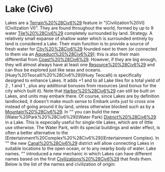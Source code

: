 # Lake (Civ6)

Lakes are a [Terrain%20%28Civ6%29](terrain) feature in "[Civilization%20VI](Civilization VI)". They are found throughout the world, formed by up to 9 water [Tile%20%28Civ6%29](tiles) completely surrounded by land.
Strategy.
A relatively small expanse of shallow water which is surrounded entirely by land is considered a Lake. Their main function is to provide a source of fresh water for [City%20%28Civ6%29](cities) founded next to them (or connected to them via an [Aqueduct%20%28Civ6%29](Aqueduct)); this is also their main differential from [Coast%20%28Civ6%29](Coast). However, if they are big enough, they will almost always have at least one [Resource%20%28Civ6%29](resource) and can thus be explored just like seas and oceans.
[Huey%20Teocalli%20%28Civ6%29](Huey Teocalli) is specifically designed to enhance Lakes. It adds +1 and to all Lake tiles for a total yield of 2 , 1 and 1 , plus any additional bonuses from resources (and bonus for the city which built it).
Note that [Harbor%20%28Civ6%29](Harbors) can still be built on Lakes, and units may embark there. Of course, since Lakes are by definition landlocked, it doesn't make much sense to Embark units just to cross one instead of going around it by land, unless otherwise blocked such as by a [Mountain%20%28Civ6%29](Mountain).
In "" you can build the new [Water%20Park%20%28Civ6%29](Water Park) [District%20%28Civ6%29](district) in a Lake. This is especially useful for single-tile Lakes, which are of little use otherwise. The Water Park, with its special buildings and wider effect, is often a better alternative to the [Entertainment%20Complex%20%28Civ6%29](Entertainment Complex).
In "" the new [Canal%20%28Civ6%29](Canal) district will allow connecting Lakes in suitable locations to the open ocean, or to any nearby body of water.
Lake names.
"" introduced a new mechanic in which Lakes can have different names based on the first [Civilizations%20%28Civ6%29](civilization) that finds them. Below is the list of the names and civilization of origin: